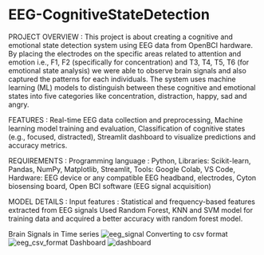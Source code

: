# EEG-CognitiveStateDetection

PROJECT OVERVIEW : 
This project is about creating a cognitive and emotional state detection system using EEG data from OpenBCI hardware. By placing the electrodes on the specific areas related to attention and emotion i.e., F1, F2 (specifically for concentration) and T3, T4, T5, T6 (for emotional state analysis) we were able to observe brain signals and also captured the patterns for each individuals. The system uses machine learning (ML) models to distinguish between these cognitive and emotional states into five categories like concentration, distraction, happy, sad and angry.

FEATURES : 
Real-time EEG data collection and preprocessing, Machine learning model training and evaluation, Classification of cognitive states (e.g., focused, distracted), Streamlit dashboard to visualize predictions and accuracy metrics.

REQUIREMENTS : 
Programming language : Python, Libraries: Scikit-learn, Pandas, NumPy, Matplotlib, Streamlit, Tools: Google Colab, VS Code, Hardware: EEG device or any compatible EEG headband, electrodes, Cyton biosensing board, Open BCI software (EEG signal acquisition)

MODEL DETAILS : 
Input features : Statistical and frequency-based features extracted from EEG signals
Used Random Forest, KNN and SVM  model for training data and acquired a better accuracy with random forest model.

Brain Signals in Time series
![eeg_signal](https://github.com/user-attachments/assets/7dec1bfd-431f-49b9-a4a4-9dc97d05db8a)
Converting to csv format
![eeg_csv_format](https://github.com/user-attachments/assets/2829a6db-3ecf-415f-bdea-42be7da6eb3e)
Dashboard 
![dashboard](https://github.com/user-attachments/assets/eec30fe7-a867-4090-8a01-8471685cccf6)

